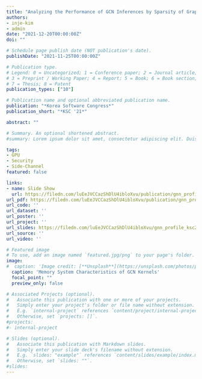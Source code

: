 ```yaml
---
title: "Analyzing the Performance of GCN Inferences by Sparsity of Graph Features (To Appear)"
authors:
- inje-kim
- admin
date: "2021-12-20T00:00:00Z"
doi: ""

# Schedule page publish date (NOT publication's date).
publishDate: "2021-11-25T00:00:00Z"

# Publication type.
# Legend: 0 = Uncategorized; 1 = Conference paper; 2 = Journal article;
# 3 = Preprint / Working Paper; 4 = Report; 5 = Book; 6 = Book section;
# 7 = Thesis; 8 = Patent
publication_types: ["10"]

# Publication name and optional abbreviated publication name.
publication: "*Korea Software Congress*"
publication_short: "*KSC '21*"

abstract: ""

# Summary. An optional shortened abstract.
#summary: Lorem ipsum dolor sit amet, consectetur adipiscing elit. Duis posuere tellus ac #convallis placerat. Proin tincidunt magna sed ex sollicitudin condimentum.

tags:
- GPU
- Security
- Side-Channel
featured: false

links:
- name: Slide Show
  url: https://filedn.com/luEeJVCCazShDlU4ibloXvu/publication/gnn_profile_ksc21/gnn_profile_ksc21_slides.ppsx
url_pdf: https://filedn.com/luEeJVCCazShDlU4ibloXvu/publication/gnn_profile_ksc21/gnn_profile_ksc21.pdf
url_code: ''
url_dataset: ''
url_poster: ''
url_project: ''
url_slides: https://filedn.com/luEeJVCCazShDlU4ibloXvu/gnn_profile_ksc21/gnn_profile_ksc21_slides.pdf
url_source: ''
url_video: ''

# Featured image
# To use, add an image named `featured.jpg/png` to your page's folder. 
image:
#  caption: 'Image credit: [**Unsplash**](https://unsplash.com/photos/pLCdAaMFLTE)'
  caption: 'Memory System Characteristics of GCN Kernels'
  focal_point: ""
  preview_only: false

# Associated Projects (optional).
#   Associate this publication with one or more of your projects.
#   Simply enter your project's folder or file name without extension.
#   E.g. `internal-project` references `content/project/internal-project/index.md`.
#   Otherwise, set `projects: []`.
#projects:
#- internal-project

# Slides (optional).
#   Associate this publication with Markdown slides.
#   Simply enter your slide deck's filename without extension.
#   E.g. `slides: "example"` references `content/slides/example/index.md`.
#   Otherwise, set `slides: ""`.
#slides:
---
```

